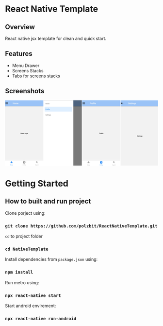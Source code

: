 # React Native Template

## Overview
React native jsx template for clean and quick start. 

## Features

*	Menu Drawer
*	Screens Stacks
*	Tabs for screens stacks

## Screenshots

<p align="center">
    <img src="https://raw.githubusercontent.com/polzbit/ReactNativeTemplate/main/demo.png" />
</p>


# Getting Started

## How to built and run project

Clone porject using:

### `git clone https://github.com/polzbit/ReactNativeTemplate.git`

`cd` to project folder 

### `cd NativeTemplate `

Install dependencies from `package.json` using:

### `npm install`

Run metro using:

### `npx react-native start`

Start android envirement:

### `npx react-native run-android`
